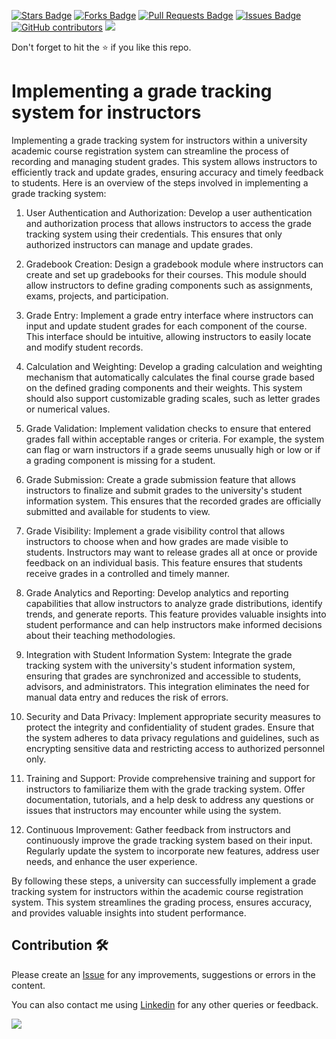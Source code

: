 <a href="https://github.com/drshahizan/learn-php/stargazers"><img src="https://img.shields.io/github/stars/drshahizan/learn-php" alt="Stars Badge"/></a>
<a href="https://github.com/drshahizan/learn-php/network/members"><img src="https://img.shields.io/github/forks/drshahizan/learn-php" alt="Forks Badge"/></a>
<a href="https://github.com/drshahizan/learn-php/pulls"><img src="https://img.shields.io/github/issues-pr/drshahizan/learn-php" alt="Pull Requests Badge"/></a>
<a href="https://github.com/drshahizan/learn-php/issues"><img src="https://img.shields.io/github/issues/drshahizan/learn-php" alt="Issues Badge"/></a>
<a href="https://github.com/drshahizan/learn-php/graphs/contributors"><img alt="GitHub contributors" src="https://img.shields.io/github/contributors/drshahizan/learn-php?color=2b9348"></a>
![](https://visitor-badge.glitch.me/badge?page_id=drshahizan/learn-php)

Don't forget to hit the :star: if you like this repo.

# Implementing a grade tracking system for instructors

Implementing a grade tracking system for instructors within a university academic course registration system can streamline the process of recording and managing student grades. This system allows instructors to efficiently track and update grades, ensuring accuracy and timely feedback to students. Here is an overview of the steps involved in implementing a grade tracking system:

1. User Authentication and Authorization: Develop a user authentication and authorization process that allows instructors to access the grade tracking system using their credentials. This ensures that only authorized instructors can manage and update grades.

2. Gradebook Creation: Design a gradebook module where instructors can create and set up gradebooks for their courses. This module should allow instructors to define grading components such as assignments, exams, projects, and participation.

3. Grade Entry: Implement a grade entry interface where instructors can input and update student grades for each component of the course. This interface should be intuitive, allowing instructors to easily locate and modify student records.

4. Calculation and Weighting: Develop a grading calculation and weighting mechanism that automatically calculates the final course grade based on the defined grading components and their weights. This system should also support customizable grading scales, such as letter grades or numerical values.

5. Grade Validation: Implement validation checks to ensure that entered grades fall within acceptable ranges or criteria. For example, the system can flag or warn instructors if a grade seems unusually high or low or if a grading component is missing for a student.

6. Grade Submission: Create a grade submission feature that allows instructors to finalize and submit grades to the university's student information system. This ensures that the recorded grades are officially submitted and available for students to view.

7. Grade Visibility: Implement a grade visibility control that allows instructors to choose when and how grades are made visible to students. Instructors may want to release grades all at once or provide feedback on an individual basis. This feature ensures that students receive grades in a controlled and timely manner.

8. Grade Analytics and Reporting: Develop analytics and reporting capabilities that allow instructors to analyze grade distributions, identify trends, and generate reports. This feature provides valuable insights into student performance and can help instructors make informed decisions about their teaching methodologies.

9. Integration with Student Information System: Integrate the grade tracking system with the university's student information system, ensuring that grades are synchronized and accessible to students, advisors, and administrators. This integration eliminates the need for manual data entry and reduces the risk of errors.

10. Security and Data Privacy: Implement appropriate security measures to protect the integrity and confidentiality of student grades. Ensure that the system adheres to data privacy regulations and guidelines, such as encrypting sensitive data and restricting access to authorized personnel only.

11. Training and Support: Provide comprehensive training and support for instructors to familiarize them with the grade tracking system. Offer documentation, tutorials, and a help desk to address any questions or issues that instructors may encounter while using the system.

12. Continuous Improvement: Gather feedback from instructors and continuously improve the grade tracking system based on their input. Regularly update the system to incorporate new features, address user needs, and enhance the user experience.

By following these steps, a university can successfully implement a grade tracking system for instructors within the academic course registration system. This system streamlines the grading process, ensures accuracy, and provides valuable insights into student performance.

## Contribution 🛠️
Please create an [Issue](https://github.com/drshahizan/learn-php/issues) for any improvements, suggestions or errors in the content.

You can also contact me using [Linkedin](https://www.linkedin.com/in/drshahizan/) for any other queries or feedback.

![](https://komarev.com/ghpvc/?username=drshahizan&label=Views&color=0e75b6&style=flat)
